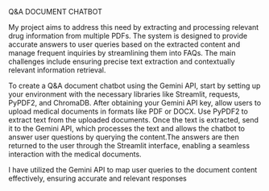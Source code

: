 Q&A DOCUMENT CHATBOT 

My project aims to address this need by extracting and processing relevant drug information from multiple PDFs. The system is designed to provide accurate answers
to user queries based on the extracted content and manage frequent inquiries by streamlining them into FAQs. 
The main challenges include ensuring precise text extraction and contextually relevant information retrieval.

To create a Q&A document chatbot using the Gemini API, start by setting up your environment with the necessary libraries like Streamlit, requests, 
PyPDF2, and ChromaDB. After obtaining your Gemini API key, allow users to upload medical documents in formats like PDF or DOCX. Use PyPDF2 to extract text 
from the uploaded documents. Once the text is extracted, send it to the Gemini API, which processes the text and allows the chatbot to answer user questions 
by querying the content.The answers are then returned to the user through the Streamlit interface, enabling a seamless interaction with the medical documents.

I have utilized the Gemini API to map user queries to the document content effectively, ensuring accurate and relevant responses
